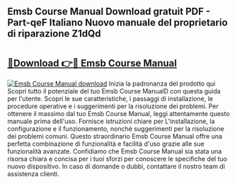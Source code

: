 ## Emsb Course Manual Download gratuit PDF - Part-qeF Italiano Nuovo manuale del proprietario di riparazione Z1dQd

# <h2><a href="http://dfc12mn.blite.top/?on=Emsb+Course+Manual">🔗Download 👉🔴 Emsb Course Manual</a></h2>

[![Emsb Course Manual download](https://i.imgur.com/lujVjoI.png)](http://dfc12mn.blite.top/?on=Emsb+Course+Manual)
Inizia la padronanza del prodotto qui Scopri tutto il potenziale del tuo Emsb Course ManualD con questa guida per l'utente. Scopri le sue caratteristiche, i passaggi di installazione, le procedure operative e i suggerimenti per la risoluzione dei problemi. Per ottenere il massimo dal tuo Emsb Course Manual, leggi attentamente questo manuale prima dell'uso. Fornisce istruzioni chiare per L'installazione, la configurazione e il funzionamento, nonché suggerimenti per la risoluzione dei problemi comuni. Questo straordinario Emsb Course Manual offre una perfetta combinazione di funzionalità e facilità d'uso grazie alle sue funzionalità avanzate. Confidiamo che Emsb Course Manual sia stata una risorsa chiara e concisa per i tuoi sforzi per conoscere le specifiche del tuo nuovo dispositivo. In caso di domande o dubbi, contattare il nostro team di assistenza clienti.
